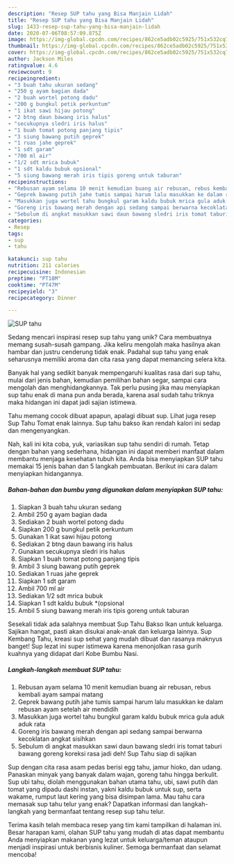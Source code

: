 ```yaml
---
description: "Resep SUP tahu yang Bisa Manjain Lidah"
title: "Resep SUP tahu yang Bisa Manjain Lidah"
slug: 1433-resep-sup-tahu-yang-bisa-manjain-lidah
date: 2020-07-06T08:57:09.875Z
image: https://img-global.cpcdn.com/recipes/862ce5adb02c5925/751x532cq70/sup-tahu-foto-resep-utama.jpg
thumbnail: https://img-global.cpcdn.com/recipes/862ce5adb02c5925/751x532cq70/sup-tahu-foto-resep-utama.jpg
cover: https://img-global.cpcdn.com/recipes/862ce5adb02c5925/751x532cq70/sup-tahu-foto-resep-utama.jpg
author: Jackson Miles
ratingvalue: 4.6
reviewcount: 9
recipeingredient:
- "3 buah tahu ukuran sedang"
- "250 g ayam bagian dada"
- "2 buah wortel potong dadu"
- "200 g bungkul petik perkuntum"
- "1 ikat sawi hijau potong"
- "2 btng daun bawang iris halus"
- "secukupnya sledri iris halus"
- "1 buah tomat potong panjang tipis"
- "3 siung bawang putih geprek"
- "1 ruas jahe geprek"
- "1 sdt garam"
- "700 ml air"
- "1/2 sdt mrica bubuk"
- "1 sdt kaldu bubuk opsional"
- "5 siung bawang merah iris tipis goreng untuk taburan"
recipeinstructions:
- "Rebusan ayam selama 10 menit kemudian buang air rebusan, rebus kembali ayam sampai matang"
- "Geprek bawang putih jahe tumis sampai harum lalu masukkan ke dalam rebusan ayam setelah air mendidih"
- "Masukkan juga wortel tahu bungkul garam kaldu bubuk mrica gula aduk aduk rata"
- "Goreng iris bawang merah dengan api sedang sampai berwarna kecoklatan angkat sisihkan"
- "Sebulum di angkat masukkan sawi daun bawang sledri iris tomat taburi bawang goreng koreksi rasa jadi deh! Sup Tahu siap di sajikan"
categories:
- Resep
tags:
- sup
- tahu

katakunci: sup tahu 
nutrition: 211 calories
recipecuisine: Indonesian
preptime: "PT18M"
cooktime: "PT47M"
recipeyield: "3"
recipecategory: Dinner

---
```



![SUP tahu](https://img-global.cpcdn.com/recipes/862ce5adb02c5925/751x532cq70/sup-tahu-foto-resep-utama.jpg)

Sedang mencari inspirasi resep sup tahu yang unik? Cara membuatnya memang susah-susah gampang. Jika keliru mengolah maka hasilnya akan hambar dan justru cenderung tidak enak. Padahal sup tahu yang enak seharusnya memiliki aroma dan cita rasa yang dapat memancing selera kita.

Banyak hal yang sedikit banyak mempengaruhi kualitas rasa dari sup tahu, mulai dari jenis bahan, kemudian pemilihan bahan segar, sampai cara mengolah dan menghidangkannya. Tak perlu pusing jika mau menyiapkan sup tahu enak di mana pun anda berada, karena asal sudah tahu triknya maka hidangan ini dapat jadi sajian istimewa.

Tahu memang cocok dibuat apapun, apalagi dibuat sup. Lihat juga resep Sup Tahu Tomat enak lainnya. Sup tahu bakso ikan rendah kalori ini sedap dan mengenyangkan.


Nah, kali ini kita coba, yuk, variasikan sup tahu sendiri di rumah. Tetap dengan bahan yang sederhana, hidangan ini dapat memberi manfaat dalam membantu menjaga kesehatan tubuh kita. Anda bisa menyiapkan SUP tahu memakai 15 jenis bahan dan 5 langkah pembuatan. Berikut ini cara dalam menyiapkan hidangannya.

<!--inarticleads1-->

##### Bahan-bahan dan bumbu yang digunakan dalam menyiapkan SUP tahu:

1. Siapkan 3 buah tahu ukuran sedang
1. Ambil 250 g ayam bagian dada
1. Sediakan 2 buah wortel potong dadu
1. Siapkan 200 g bungkul petik perkuntum
1. Gunakan 1 ikat sawi hijau potong
1. Sediakan 2 btng daun bawang iris halus
1. Gunakan secukupnya sledri iris halus
1. Siapkan 1 buah tomat potong panjang tipis
1. Ambil 3 siung bawang putih geprek
1. Sediakan 1 ruas jahe geprek
1. Siapkan 1 sdt garam
1. Ambil 700 ml air
1. Sediakan 1/2 sdt mrica bubuk
1. Siapkan 1 sdt kaldu bubuk *(opsional
1. Ambil 5 siung bawang merah iris tipis goreng untuk taburan


Sesekali tidak ada salahnya membuat Sup Tahu Bakso Ikan untuk keluarga. Sajikan hangat, pasti akan disukai anak-anak dan keluarga lainnya. Sup Kembang Tahu, kreasi sup sehat yang mudah dibuat dan rasanya maknyus banget! Sup lezat ini super istimewa karena menonjolkan rasa gurih kuahnya yang didapat dari Kobe Bumbu Nasi. 

<!--inarticleads2-->

##### Langkah-langkah membuat SUP tahu:

1. Rebusan ayam selama 10 menit kemudian buang air rebusan, rebus kembali ayam sampai matang
1. Geprek bawang putih jahe tumis sampai harum lalu masukkan ke dalam rebusan ayam setelah air mendidih
1. Masukkan juga wortel tahu bungkul garam kaldu bubuk mrica gula aduk aduk rata
1. Goreng iris bawang merah dengan api sedang sampai berwarna kecoklatan angkat sisihkan
1. Sebulum di angkat masukkan sawi daun bawang sledri iris tomat taburi bawang goreng koreksi rasa jadi deh! Sup Tahu siap di sajikan


Sup dengan cita rasa asam pedas berisi egg tahu, jamur hioko, dan udang. Panaskan minyak yang banyak dalam wajan, goreng tahu hingga berkulit. Sup ubi tahu, diolah menggunakan bahan utama tahu, ubi, sawi putih dan tomat yang dipadu dashi instan, yakni kaldu bubuk untuk sup, serta wakame, rumput laut kering yang bisa disimpan lama. Mau tahu cara memasak sup tahu telur yang enak? Dapatkan informasi dan langkah-langkah yang bermanfaat tentang resep sup tahu telur. 

Terima kasih telah membaca resep yang tim kami tampilkan di halaman ini. Besar harapan kami, olahan SUP tahu yang mudah di atas dapat membantu Anda menyiapkan makanan yang lezat untuk keluarga/teman ataupun menjadi inspirasi untuk berbisnis kuliner. Semoga bermanfaat dan selamat mencoba!

